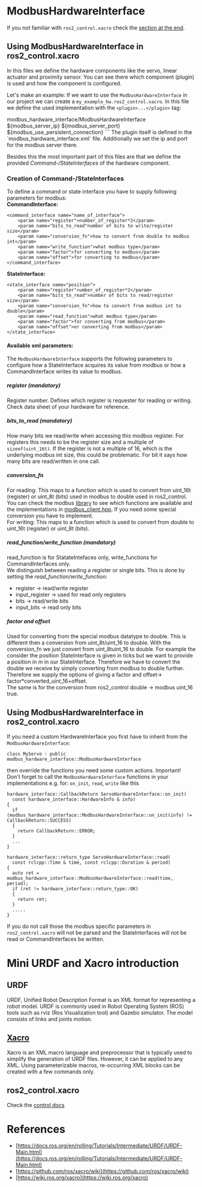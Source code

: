 # ModbusHardwareInterface
If you not familiar with `ros2_control.xacro` check the [section at the end](#mini-urdf-and-xacro-introduction).
## Using ModbusHardwareInterface in ros2_control.xacro
In this files we define the hardware components like the servo, linear actuator and proximity sensor. You can see there which component (plugin) is used and how the component is configured.

Let's make an example: If we want to use the `ModbusHardwareInterface` in our project we can create a `my_example_hw.ros2_control.xacro`. In this file we define the used implementation with the `<plugin>...</plugin>` tag:
<?xml version="1.0" encoding="UTF-8"?>
<robot xmlns:xacro="http://wiki.ros.org/xacro">
  <xacro:macro name="my_servo_motor_ros2_control" params="
               name
               modbus_server_ip:=10.150.1.4
               modbus_server_port:=502
               modbus_use_persistent_connection:=true"
               >
    <ros2_control name="${name}" type="system">
      <hardware>
        <plugin>modbus_hardware_interface/ModbusHardwareInterface</plugin>
        <param name="modbus_server_ip">${modbus_server_ip}</param>
        <param name="modbus_server_port">${modbus_server_port}</param>
        <param name="use_persistent_connection">${modbus_use_persistent_connection}</param>
      </hardware>
  </xacro:macro>
</robot>
```
The plugin itself is defined in the `modbus_hardware_interface.xml` file. Additionally we set the ip and port for the modbus server there.

Besides this the most important part of this files are that we define the provided *Command-/StateInterfaces* of the hardware component.

### Creation of Command-/StateInterfaces
To define a command or state interface you have to supply following parameters for modbus:\
**CommandInterface:**
```
<command_interface name="name_of_interface">
    <param name="register">number_of_register*2</param>
    <param name="bits_to_read"number of bits to write/register size</param>
    <param name="conversion_fn">how to convert from double to modbus int</param>
    <param name="write_function">what modbus type</param>
    <param name="factor">for converting to modbus</param>
    <param name="offset">for converting to modbus</param>
</command_interface>
```
**StateInterface:**
```
<state_interface name="position">
    <param name="register">umber_of_register*2</param>
    <param name="bits_to_read">number of bits to read/register size</param>
    <param name="conversion_fn">how to convert from modbus int to double</param>
    <param name="read_function">what modbus type</param>
    <param name="factor">for converting from modbus</param>
    <param name="offset">or converting from modbus</param>
</state_interface>
```
#### Available xml parameters:
The `ModbusHardwareInterface` supports the following parameters to configure how a StateInterface acquires its value from modbus or how a CommandInterface writes its value to modbus.
##### register (mandatory)
Register number. Defines which register is requester for reading or writing. Check data sheet of your hardware for reference.
##### bits_to_read (mandatory)
How many bits we read/write when accessing this modbus register. For registers this needs to be the register size and a multiple of `sizeof(uint_16t)`. If the register is not a multiple of 16, which is the underlying modbus int size, this could be problematic. For bit it says how many bits are read/written in one call.
##### conversion_fn
For reading: This maps to a function which is used to convert from uint_16t (register) or uint_8t (bits) used in modbus to double used in ros2_control. You can check the modbus [library](https://libmodbus.org/reference/) to see which functions are available and the implementations in [modbus_client.hpp](https://github.com/StoglRobotics/modbus_hardware_interface/blob/master/include/modbus_hardware_interface/modbus_client.hpp). If you need some special conversion you have to implement.\
For writing: This maps to a function which is used to convert from double to uint_16t (register) or uint_8t (bits).
##### read_function/write_function (mandatory)
read_function is for StatateIntefaces only, write_functions for CommandInterfaces only. \
We distinguish between reading a register or single bits. This is done by setting the *read_function/write_function*:
* register -> read/write register
* input_register -> used for read only registers
* bits -> read/write bits
* input_bits -> read only bits
##### factor and offset
Used for converting from the special modbus datatype to double. This is different then a conversion from uint_8t/uint_16 to double. With the conversion_fn we just convert from uint_8tuint_16 to double. For example the consider the position StateInterface is given in ticks but we want to provide a position in m in our StateInterface. Therefore we have to convert the double we receive by simply converting from modbus to double further. Therefore we supply the options of giving a factor and offset-> factor*converted_uint_16+offset.\
The same is for the conversion from ros2_control double -> modbus uint_16 true.

## Using ModbusHardwareInterface in ros2_control.xacro
If you need a custom HardwareInterface you first have to inherit from the `ModbusHardwareInterface`:
```
class MyServo : public modbus_hardware_interface::ModbusHardwareInterface
```
then override the functions you need some custom actions. Important! Don't forget to call the `ModbusHardwareInterface` functions in your implementations e.g. for: `on_init`, `read`, `write` like this

```
hardware_interface::CallbackReturn ServoHardwareInterface::on_init(
  const hardware_interface::HardwareInfo & info)
{
  if (modbus_hardware_interface::ModbusHardwareInterface::on_init(info) != CallbackReturn::SUCCESS)
  {
    return CallbackReturn::ERROR;
  }
  ...
}
```
```
hardware_interface::return_type ServoHardwareInterface::read(
  const rclcpp::Time & time, const rclcpp::Duration & period)
{
  auto ret = modbus_hardware_interface::ModbusHardwareInterface::read(time, period);
  if (ret != hardware_interface::return_type::OK)
  {
    return ret;
  }
  .....
}
```
If you do not call those the modbus specific parameters in `ros2_control.xacro` will not be parsed and the StateInterfaces will not be read or CommandInterfaces be written.

# Mini URDF and Xacro introduction
## URDF
URDF, Unified Robot Description Format is an XML format for representing a robot model. URDF is commonly used in Robot Operating System (ROS) tools such as rviz (Ros Visualization tool) and Gazebo simulator. The model consists of links and joints motion.
## [Xacro](https://github.com/ros/xacro/wiki)
Xacro is an XML macro language and preprocessor that is typically used to simplify the generation of URDF files. However, it can be applied to any XML. Using parameterizable macros, re-occurring XML blocks can be created with a few commands only.
## ros2_control.xacro
Check the [control docs](https://control.ros.org/rolling/doc/getting_started/getting_started.html#hardware-description-in-urdf)
# References
* [https://docs.ros.org/en/rolling/Tutorials/Intermediate/URDF/URDF-Main.html](https://docs.ros.org/en/rolling/Tutorials/Intermediate/URDF/URDF-Main.html)
* [https://github.com/ros/xacro/wiki](https://github.com/ros/xacro/wiki)
* [https://wiki.ros.org/xacro](https://wiki.ros.org/xacro)

